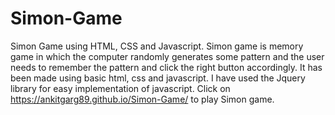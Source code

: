 # Simon-Game
Simon Game using HTML, CSS and Javascript.
Simon game is memory game in which the computer randomly generates some pattern and the user needs to remember the pattern and click the right button accordingly.
It has been made using basic html, css and javascript.
I have used the Jquery library for easy implementation of javascript.
Click on https://ankitgarg89.github.io/Simon-Game/ to play Simon game.
